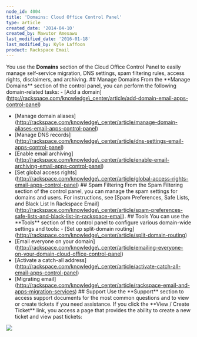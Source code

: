 ```yaml
---
node_id: 4004
title: 'Domains: Cloud Office Control Panel'
type: article
created_date: '2014-04-10'
created_by: Mawutor Amesawu
last_modified_date: '2016-01-18'
last_modified_by: Kyle Laffoon
product: Rackspace Email
---
```


You use the **Domains** section of the Cloud Office Control Panel to
easily manage self-service migration, DNS settings, spam filtering
rules, access rights, disclaimers, and archiving. \#\# Manage Domains
From the \*\*Manage Domains\*\* section of the control panel, you can
perform the following domain-related tasks: - \[Add a
domain\](http://rackspace.com/knowledge\_center/article/add-domain-email-apps-control-panel)
- \[Manage domain
aliases\](http://rackspace.com/knowledge\_center/article/manage-domain-aliases-email-apps-control-panel)
- \[Manage DNS
records\](http://rackspace.com/knowledge\_center/article/dns-settings-email-apps-control-panel)
- \[Enable email
archiving\](http://rackspace.com/knowledge\_center/article/enable-email-archiving-email-apps-control-panel)
- \[Set global access
rights\](http://rackspace.com/knowledge\_center/article/global-access-rights-email-apps-control-panel)
\#\# Spam Filtering From the Spam Filtering section of the control
panel, you can manage the spam settings for domains and users. For
instructions, see \[Spam Preferences, Safe Lists, and Black List In
Rackspace
Email\](http://rackspace.com/knowledge\_center/article/spam-preferences-safe-lists-and-black-list-in-rackspace-email).
\#\# Tools You can use the \*\*Tools\*\* section of the control panel to
configure various domain-wide settings and tools: - \[Set up
split-domain
routing\](http://rackspace.com/knowledge\_center/article/split-domain-routing)
- \[Email everyone on your
domain\](http://rackspace.com/knowledge\_center/article/emailing-everyone-on-your-domain-cloud-office-control-panel)
- \[Activate a catch-all
address\](http://rackspace.com/knowledge\_center/article/activate-catch-all-email-apps-control-panel)
- \[Migrating
email\](http://rackspace.com/knowledge\_center/article/rackspace-email-and-apps-migration-services)
\#\# Support Use the \*\*Support\*\* section to access support documents
for the most common questions and to view or create tickets if you need
assistance. If you click the \*\*View / Create Ticket\*\* link, you
access a page that provides the ability to create a new ticket and view
past tickets:

![](http://c15042926.r26.cf2.rackcdn.com/CP9.png)

